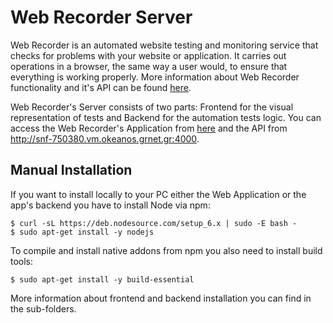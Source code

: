 # Web Recorder Server
Web Recorder is an automated website testing and monitoring service that checks for problems with your website or application. It carries out operations in a browser, the same way a user would, to ensure that everything is working properly. More information about Web Recorder functionality and it's API can be found [here][documentation].

Web Recorder's Server consists of two parts: Frontend for the visual representation of tests and Backend for the automation tests logic. You can access the Web Recorder's Application from [here][website] and the API from http://snf-750380.vm.okeanos.grnet.gr:4000.

[documentation]: http://snf-750380.vm.okeanos.grnet.gr:8080/documentation
[website]: http://snf-750380.vm.okeanos.grnet.gr:8080
[api]: http://snf-750380.vm.okeanos.grnet.gr:4000

## Manual Installation
If you want to install locally to your PC either the Web Application or the app's backend you have to install Node via npm:
```
$ curl -sL https://deb.nodesource.com/setup_6.x | sudo -E bash -
$ sudo apt-get install -y nodejs
```
To compile and install native addons from npm you also need to install build tools:
```
$ sudo apt-get install -y build-essential
```

More information about frontend and backend installation you can find in the sub-folders.
